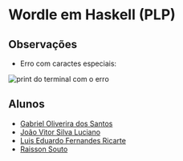 # Wordle em Haskell (PLP)

## Observações

- Erro com caractes especiais:

<img src="https://github.com/raissonsouto/Wordle-PLP/blob/main/erro-caracteres-especiais.png" alt="print do terminal com o erro"/>

## Alunos

- [Gabriel Oliverira dos Santos]()
- [João Vitor Silva Luciano]()
- [Luis Eduardo Fernandes Ricarte]()
- [Raisson Souto]()
